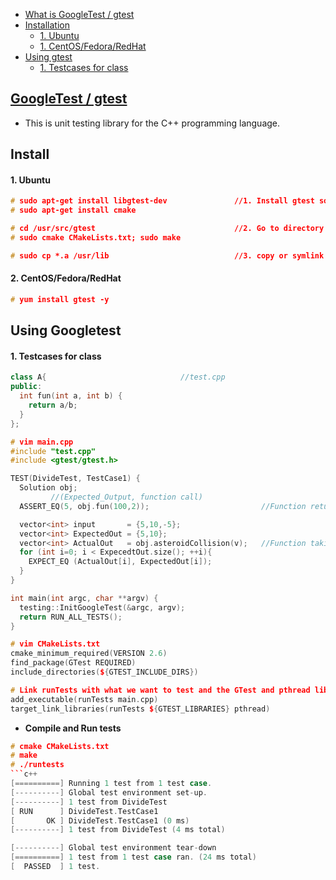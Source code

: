 - [What is GoogleTest / gtest](#what)
- [Installation](#install)
  - [1. Ubuntu](#ubuntu)
  - [1. CentOS/Fedora/RedHat](#centos)
- [Using gtest](#using)
  - [1. Testcases for class](#class)

<a name=what></a>
## [GoogleTest / gtest](https://github.com/google/googletest)
- This is unit testing library for the C++ programming language.

<a name=install></a>
## Install

<a name=ubuntu></a>
#### 1. Ubuntu
```c
# sudo apt-get install libgtest-dev               //1. Install gtest source files
# sudo apt-get install cmake

# cd /usr/src/gtest                               //2. Go to directory where source is installed and make it
# sudo cmake CMakeLists.txt; sudo make

# sudo cp *.a /usr/lib                            //3. copy or symlink libgtest.a and libgtest_main.a to your /usr/lib folder
```
<a name=centos></a>
#### 2. CentOS/Fedora/RedHat
```c++
# yum install gtest -y
```

<a name=using></a>
## Using Googletest

<a name=class></a>
#### 1. Testcases for class
```c++
class A{                              //test.cpp
public:
  int fun(int a, int b) {
    return a/b;
  }
};

# vim main.cpp
#include "test.cpp"
#include <gtest/gtest.h>

TEST(DivideTest, TestCase1) {
  Solution obj;
         //(Expected_Output, function call)
  ASSERT_EQ(5, obj.fun(100,2));                         //Function returning int

  vector<int> input       = {5,10,-5};
  vector<int> ExpectedOut = {5,10};
  vector<int> ActualOut   = obj.asteroidCollision(v);   //Function taking vector and returning vector
  for (int i=0; i < ExpecedtOut.size(); ++i){
    EXPECT_EQ (ActualOut[i], ExpectedOut[i]);
  }
}

int main(int argc, char **argv) {
  testing::InitGoogleTest(&argc, argv);
  return RUN_ALL_TESTS();
}

# vim CMakeLists.txt
cmake_minimum_required(VERSION 2.6)
find_package(GTest REQUIRED)
include_directories(${GTEST_INCLUDE_DIRS})

# Link runTests with what we want to test and the GTest and pthread library
add_executable(runTests main.cpp)
target_link_libraries(runTests ${GTEST_LIBRARIES} pthread)
```
- **Compile and Run tests**
```c++
# cmake CMakeLists.txt
# make
# ./runtests
```c++
[==========] Running 1 test from 1 test case.
[----------] Global test environment set-up.
[----------] 1 test from DivideTest
[ RUN      ] DivideTest.TestCase1
[       OK ] DivideTest.TestCase1 (0 ms)
[----------] 1 test from DivideTest (4 ms total)

[----------] Global test environment tear-down
[==========] 1 test from 1 test case ran. (24 ms total)
[  PASSED  ] 1 test.
```
